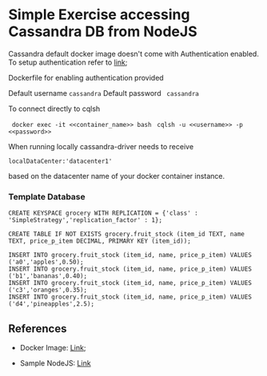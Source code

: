 # Simple Exercise accessing Cassandra DB from NodeJS

Cassandra default docker image doesn't come with Authentication enabled. To setup authentication refer to [link](https://hopding.com/cassandra-authentication-in-docker-container);

Dockerfile for enabling authentication provided

Default username  ``` cassandra ```
Default password ``` cassandra```

To connect directly to cqlsh

``` docker exec -it <<container_name>> bash``` 
``` cqlsh -u <<username>> -p <<password>>```

When running locally cassandra-driver needs to receive 

``` localDataCenter:'datacenter1' ```

based on the datacenter name of your docker container instance.

### Template Database 
``` 
CREATE KEYSPACE grocery WITH REPLICATION = {'class' : 'SimpleStrategy','replication_factor' : 1};

CREATE TABLE IF NOT EXISTS grocery.fruit_stock (item_id TEXT, name TEXT, price_p_item DECIMAL, PRIMARY KEY (item_id));

INSERT INTO grocery.fruit_stock (item_id, name, price_p_item) VALUES ('a0','apples',0.50);
INSERT INTO grocery.fruit_stock (item_id, name, price_p_item) VALUES ('b1','bananas',0.40);
INSERT INTO grocery.fruit_stock (item_id, name, price_p_item) VALUES ('c3','oranges',0.35);
INSERT INTO grocery.fruit_stock (item_id, name, price_p_item) VALUES ('d4','pineapples',2.5);
```

## References

* Docker Image: [Link](https://hub.docker.com/_/cassandra/);

* Sample NodeJS: [Link](https://www.instaclustr.com/support/documentation/cassandra/using-cassandra/connect-to-cassandra-with-node-js/)